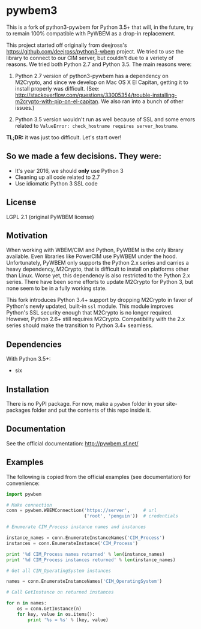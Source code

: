 pywbem3
=======

This is a fork of python3-pywbem for Python 3.5+ that will, in the future, try to remain 100% compatible with PyWBEM as a drop-in replacement.

This project started off originally from deejross's https://github.com/deejross/python3-wbem project. We tried to use the library to connect to our CIM server, but couldn't due to a veriety of reasons. We tried both Python 2.7 and Python 3.5. The main reasons were:

1) Python 2.7 version of python3-pywbem has a dependency on M2Crypto, and since we develop on Mac OS X El Capitan, getting it to install properly was difficult. (See: http://stackoverflow.com/questions/33005354/trouble-installing-m2crypto-with-pip-on-el-capitan. We also ran into a bunch of other issues.)

2) Python 3.5 version wouldn't run as well because of SSL and some errors related to `ValueError: check_hostname requires server_hostname`.

**TL;DR:** it was just too difficult. Let's start over!

So we made a few decisions. They were:
-------
* It's year 2016, we should **only** use Python 3
* Cleaning up all code related to 2.7
* Use idiomatic Python 3 SSL code

License
-------
LGPL 2.1 (original PyWBEM license)


Motivation
----------
When working with WBEM/CIM and Python, PyWBEM is the only library available. Even libraries like PowerCIM use PyWBEM under the hood. Unfortunately, PyWBEM only supports the Python 2.x series and carries a heavy dependency, M2Crypto, that is difficult to install on platforms other than Linux. Worse yet, this dependency is also restricted to the Python 2.x series. There have been some efforts to update M2Crypto for Python 3, but none seem to be in a fully working state.

This fork introduces Python 3.4+ support by dropping M2Crypto in favor of Python's newly updated, built-in `ssl` module. This module improves Python's SSL security enough that M2Crypto is no longer required. However, Python 2.6+ still requires M2Crypto. Compatibility with the 2.x series should make the transition to Python 3.4+ seamless.

Dependencies
------------
With Python 3.5+:
 * six
 

Installation
------------
There is no PyPI package. For now, make a `pywbem` folder in your site-packages folder and put the contents of this repo inside it.

Documentation
-------------
See the official documentation: http://pywbem.sf.net/

Examples
--------
The following is copied from the official examples (see documentation) for convenience:

```python
import pywbem

# Make connection
conn = pywbem.WBEMConnection('https://server',     # url
                             ('root', 'penguin'))  # credentials

# Enumerate CIM_Process instance names and instances

instance_names = conn.EnumerateInstanceNames('CIM_Process')
instances = conn.EnumerateInstance('CIM_Process')

print '%d CIM_Process names returned' % len(instance_names)
print '%d CIM_Process instances returned' % len(instance_names)

# Get all CIM_OperatingSystem instances

names = conn.EnumerateInstanceNames('CIM_OperatingSystem')

# Call GetInstance on returned instances

for n in names:
    os = conn.GetInstance(n)
    for key, value in os.items():
        print '%s = %s' % (key, value)
```